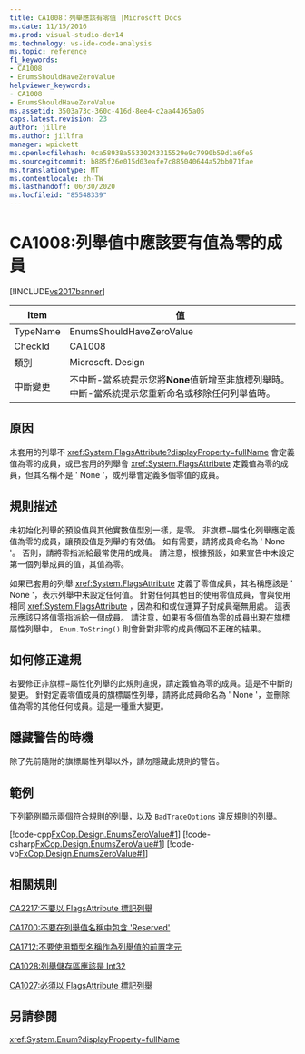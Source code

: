 ```yaml
---
title: CA1008：列舉應該有零值 |Microsoft Docs
ms.date: 11/15/2016
ms.prod: visual-studio-dev14
ms.technology: vs-ide-code-analysis
ms.topic: reference
f1_keywords:
- CA1008
- EnumsShouldHaveZeroValue
helpviewer_keywords:
- CA1008
- EnumsShouldHaveZeroValue
ms.assetid: 3503a73c-360c-416d-8ee4-c2aa44365a05
caps.latest.revision: 23
author: jillre
ms.author: jillfra
manager: wpickett
ms.openlocfilehash: 0ca58938a55330243315529e9c7990b59d1a6fe5
ms.sourcegitcommit: b885f26e015d03eafe7c885040644a52bb071fae
ms.translationtype: MT
ms.contentlocale: zh-TW
ms.lasthandoff: 06/30/2020
ms.locfileid: "85548339"
---
```

# <a name="ca1008-enums-should-have-zero-value"></a>CA1008:列舉值中應該要有值為零的成員
[!INCLUDE[vs2017banner](../includes/vs2017banner.md)]

|Item|值|
|-|-|
|TypeName|EnumsShouldHaveZeroValue|
|CheckId|CA1008|
|類別|Microsoft. Design|
|中斷變更|不中斷-當系統提示您將**None**值新增至非旗標列舉時。中斷-當系統提示您重新命名或移除任何列舉值時。|

## <a name="cause"></a>原因
 未套用的列舉不 <xref:System.FlagsAttribute?displayProperty=fullName> 會定義值為零的成員，或已套用的列舉會 <xref:System.FlagsAttribute> 定義值為零的成員，但其名稱不是 ' None '，或列舉會定義多個零值的成員。

## <a name="rule-description"></a>規則描述
 未初始化列舉的預設值與其他實數值型別一樣，是零。 非旗標−屬性化列舉應定義值為零的成員，讓預設值是列舉的有效值。 如有需要，請將成員命名為 ' None '。 否則，請將零指派給最常使用的成員。 請注意，根據預設，如果宣告中未設定第一個列舉成員的值，其值為零。

 如果已套用的列舉 <xref:System.FlagsAttribute> 定義了零值成員，其名稱應該是 ' None '，表示列舉中未設定任何值。 針對任何其他目的使用零值成員，會與使用相同 <xref:System.FlagsAttribute> ，因為和和或位運算子對成員毫無用處。 這表示應該只將值零指派給一個成員。 請注意，如果有多個值為零的成員出現在旗標屬性列舉中， `Enum.ToString()` 則會針對非零的成員傳回不正確的結果。

## <a name="how-to-fix-violations"></a>如何修正違規
 若要修正非旗標−屬性化列舉的此規則違規，請定義值為零的成員。這是不中斷的變更。 針對定義零值成員的旗標屬性列舉，請將此成員命名為 ' None '，並刪除值為零的其他任何成員。這是一種重大變更。

## <a name="when-to-suppress-warnings"></a>隱藏警告的時機
 除了先前隨附的旗標屬性列舉以外，請勿隱藏此規則的警告。

## <a name="example"></a>範例
 下列範例顯示兩個符合規則的列舉，以及 `BadTraceOptions` 違反規則的列舉。

 [!code-cpp[FxCop.Design.EnumsZeroValue#1](../snippets/cpp/VS_Snippets_CodeAnalysis/FxCop.Design.EnumsZeroValue/cpp/FxCop.Design.EnumsZeroValue.cpp#1)]
 [!code-csharp[FxCop.Design.EnumsZeroValue#1](../snippets/csharp/VS_Snippets_CodeAnalysis/FxCop.Design.EnumsZeroValue/cs/FxCop.Design.EnumsZeroValue.cs#1)]
 [!code-vb[FxCop.Design.EnumsZeroValue#1](../snippets/visualbasic/VS_Snippets_CodeAnalysis/FxCop.Design.EnumsZeroValue/vb/FxCop.Design.EnumsZeroValue.vb#1)]

## <a name="related-rules"></a>相關規則
 [CA2217:不要以 FlagsAttribute 標記列舉](../code-quality/ca2217-do-not-mark-enums-with-flagsattribute.md)

 [CA1700:不要在列舉值名稱中包含 'Reserved'](../code-quality/ca1700-do-not-name-enum-values-reserved.md)

 [CA1712:不要使用類型名稱作為列舉值的前置字元](../code-quality/ca1712-do-not-prefix-enum-values-with-type-name.md)

 [CA1028:列舉儲存區應該是 Int32](../code-quality/ca1028-enum-storage-should-be-int32.md)

 [CA1027:必須以 FlagsAttribute 標記列舉](../code-quality/ca1027-mark-enums-with-flagsattribute.md)

## <a name="see-also"></a>另請參閱
 <xref:System.Enum?displayProperty=fullName>
